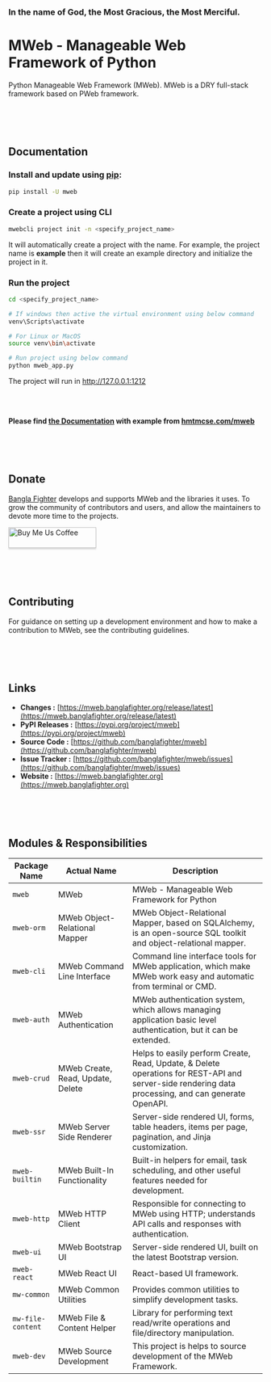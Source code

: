 ### In the name of God, the Most Gracious, the Most Merciful.

# MWeb - Manageable Web Framework of Python
Python Manageable Web Framework (MWeb). MWeb is a DRY full-stack framework based on PWeb framework.


<br/><br/><br/>
## Documentation

### Install and update using [pip](https://pip.pypa.io/en/stable/getting-started/):
```bash
pip install -U mweb
```

### Create a project using CLI
```bash
mwebcli project init -n <specify_project_name>
```
It will automatically create a project with the name. For example, the project name is **example** then it will create
an example directory and initialize the project in it.

### Run the project 
```bash
cd <specify_project_name>

# If windows then active the virtual environment using below command
venv\Scripts\activate

# For Linux or MacOS
source venv\bin\activate

# Run project using below command
python mweb_app.py
```
The project will run in http://127.0.0.1:1212



<br/><br/>

**Please find [the Documentation](https://mweb.banglafighter.org/) with example from [hmtmcse.com/mweb](https://hmtmcse.com/mweb)**


<br/><br/><br/>
## Donate
[Bangla Fighter](https://banglafighter.com/) develops and supports MWeb and the libraries it uses. To grow
the community of contributors and users, and allow the maintainers to devote more time to the projects.

<a target="_blank" href="https://www.buymeacoffee.com/banglafighter" target="_blank"><img src="https://www.buymeacoffee.com/assets/img/custom_images/orange_img.png" alt="Buy Me Us Coffee" style="height: 41px !important;width: 174px !important;box-shadow: 0px 3px 2px 0px rgba(190, 190, 190, 0.5) !important;-webkit-box-shadow: 0px 3px 2px 0px rgba(190, 190, 190, 0.5) !important;" ></a>


<br/><br/><br/>
## Contributing
For guidance on setting up a development environment and how to make a contribution to MWeb, see the contributing guidelines.


<br/><br/><br/>
## Links
* **Changes :** [https://mweb.banglafighter.org/release/latest](https://mweb.banglafighter.org/release/latest)
* **PyPI Releases :** [https://pypi.org/project/mweb](https://pypi.org/project/mweb)
* **Source Code :** [https://github.com/banglafighter/mweb](https://github.com/banglafighter/mweb)
* **Issue Tracker :** [https://github.com/banglafighter/mweb/issues](https://github.com/banglafighter/mweb/issues)
* **Website :** [https://mweb.banglafighter.org](https://mweb.banglafighter.org)


<br/><br/><br/>

## Modules & Responsibilities

| Package Name      | Actual Name                       | Description                                                                                                                                         |
|-------------------|-----------------------------------|-----------------------------------------------------------------------------------------------------------------------------------------------------|
| `mweb`            | MWeb                              | MWeb - Manageable Web Framework for Python                                                                                                          |
| `mweb-orm`        | MWeb Object-Relational Mapper     | MWeb Object-Relational Mapper, based on SQLAlchemy, is an open-source SQL toolkit and object-relational mapper.                                     |
| `mweb-cli`        | MWeb Command Line Interface       | Command line interface tools for MWeb application, which make MWeb work easy and automatic from terminal or CMD.                                    |
| `mweb-auth`       | MWeb Authentication               | MWeb authentication system, which allows managing application basic level authentication, but it can be extended.                                   |
| `mweb-crud`       | MWeb Create, Read, Update, Delete | Helps to easily perform Create, Read, Update, & Delete operations for REST-API and server-side rendering data processing, and can generate OpenAPI. |
| `mweb-ssr`        | MWeb Server Side Renderer         | Server-side rendered UI, forms, table headers, items per page, pagination, and Jinja customization.                                                 |
| `mweb-builtin`    | MWeb Built-In Functionality       | Built-in helpers for email, task scheduling, and other useful features needed for development.                                                      |
| `mweb-http`       | MWeb HTTP Client                  | Responsible for connecting to MWeb using HTTP; understands API calls and responses with authentication.                                             |
| `mweb-ui`         | MWeb Bootstrap UI                 | Server-side rendered UI, built on the latest Bootstrap version.                                                                                     |
| `mweb-react`      | MWeb React UI                     | React-based UI framework.                                                                                                                           |
| `mw-common`       | MWeb Common Utilities             | Provides common utilities to simplify development tasks.                                                                                            |
| `mw-file-content` | MWeb File & Content Helper        | Library for performing text read/write operations and file/directory manipulation.                                                                  |
| `mweb-dev`        | MWeb Source Development           | This project is helps to source development of the MWeb Framework.                                                                                  |
